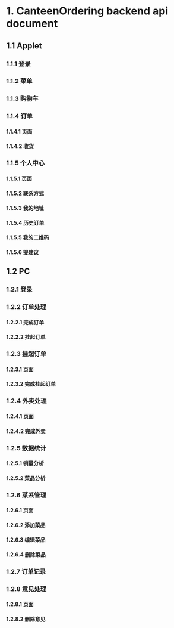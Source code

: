 # 1. CanteenOrdering backend api document
## 1.1 Applet
### 1.1.1 登录
### 1.1.2 菜单
### 1.1.3 购物车
### 1.1.4 订单
#### 1.1.4.1 页面
#### 1.1.4.2 收货
### 1.1.5 个人中心
#### 1.1.5.1 页面
#### 1.1.5.2 联系方式
#### 1.1.5.3 我的地址
#### 1.1.5.4 历史订单
#### 1.1.5.5 我的二维码
#### 1.1.5.6 提建议
## 1.2 PC
### 1.2.1 登录
### 1.2.2 订单处理
#### 1.2.2.1 完成订单
#### 1.2.2.2 挂起订单
### 1.2.3 挂起订单
#### 1.2.3.1 页面
#### 1.2.3.2 完成挂起订单
### 1.2.4 外卖处理
#### 1.2.4.1 页面
#### 1.2.4.2 完成外卖
### 1.2.5 数据统计
#### 1.2.5.1 销量分析
#### 1.2.5.2 菜品分析
### 1.2.6 菜系管理
#### 1.2.6.1 页面
#### 1.2.6.2 添加菜品
#### 1.2.6.3 编辑菜品
#### 1.2.6.4 删除菜品
### 1.2.7 订单记录
### 1.2.8 意见处理
#### 1.2.8.1 页面
#### 1.2.8.2 删除意见

